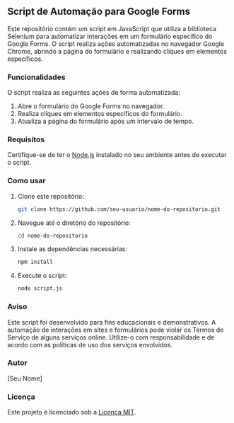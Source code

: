## Script de Automação para Google Forms

Este repositório contém um script em JavaScript que utiliza a biblioteca Selenium para automatizar interações em um formulário específico do Google Forms. O script realiza ações automatizadas no navegador Google Chrome, abrindo a página do formulário e realizando cliques em elementos específicos.

### Funcionalidades

O script realiza as seguintes ações de forma automatizada:

1. Abre o formulário do Google Forms no navegador.
2. Realiza cliques em elementos específicos do formulário.
3. Atualiza a página do formulário após um intervalo de tempo.

### Requisitos

Certifique-se de ter o [Node.js](https://nodejs.org/) instalado no seu ambiente antes de executar o script.

### Como usar

1. Clone este repositório:

   ```bash
   git clone https://github.com/seu-usuario/nome-do-repositorio.git
   ```

2. Navegue até o diretório do repositório:

   ```bash
   cd nome-do-repositorio
   ```

3. Instale as dependências necessárias:

   ```bash
   npm install
   ```

4. Execute o script:

   ```bash
   node script.js
   ```

### Aviso

Este script foi desenvolvido para fins educacionais e demonstrativos. A automação de interações em sites e formulários pode violar os Termos de Serviço de alguns serviços online. Utilize-o com responsabilidade e de acordo com as políticas de uso dos serviços envolvidos.

### Autor

[Seu Nome]

### Licença

Este projeto é licenciado sob a [Licença MIT](LICENSE).
